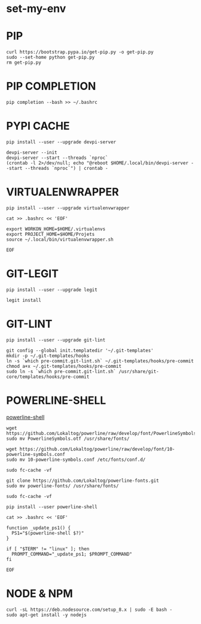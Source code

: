 # set-my-env

# PIP
```
curl https://bootstrap.pypa.io/get-pip.py -o get-pip.py
sudo --set-home python get-pip.py
rm get-pip.py
```

# PIP COMPLETION
```
pip completion --bash >> ~/.bashrc
```

# PYPI CACHE
```
pip install --user --upgrade devpi-server
```

```
devpi-server --init
devpi-server --start --threads `nproc`
(crontab -l 2>/dev/null; echo "@reboot $HOME/.local/bin/devpi-server --start --threads `nproc`") | crontab -
```

# VIRTUALENWRAPPER
```
pip install --user --upgrade virtualenvwrapper
```

```
cat >> .bashrc << 'EOF'

export WORKON_HOME=$HOME/.virtualenvs
export PROJECT_HOME=$HOME/Projets
source ~/.local/bin/virtualenvwrapper.sh

EOF
```

# GIT-LEGIT
```
pip install --user --upgrade legit
```

```
legit install
```

# GIT-LINT
```
pip install --user --upgrade git-lint
```

```
git config --global init.templatedir '~/.git-templates'
mkdir -p ~/.git-templates/hooks
ln -s `which pre-commit.git-lint.sh` ~/.git-templates/hooks/pre-commit
chmod a+x ~/.git-templates/hooks/pre-commit
sudo ln -s `which pre-commit.git-lint.sh` /usr/share/git-core/templates/hooks/pre-commit
```

# POWERLINE-SHELL
[powerline-shell](https://github.com/banga/powerline-shell)

```
wget https://github.com/Lokaltog/powerline/raw/develop/font/PowerlineSymbols.otf
sudo mv PowerlineSymbols.otf /usr/share/fonts/

wget https://github.com/Lokaltog/powerline/raw/develop/font/10-powerline-symbols.conf
sudo mv 10-powerline-symbols.conf /etc/fonts/conf.d/

sudo fc-cache -vf
```

```
git clone https://github.com/Lokaltog/powerline-fonts.git
sudo mv powerline-fonts/ /usr/share/fonts/

sudo fc-cache -vf
```

```
pip install --user powerline-shell
```

```
cat >> .bashrc << 'EOF'

function _update_ps1() {
  PS1="$(powerline-shell $?)"
}

if [ "$TERM" != "linux" ]; then
  PROMPT_COMMAND="_update_ps1; $PROMPT_COMMAND"
fi

EOF
```

# NODE & NPM
```
curl -sL https://deb.nodesource.com/setup_8.x | sudo -E bash -
sudo apt-get install -y nodejs
```

